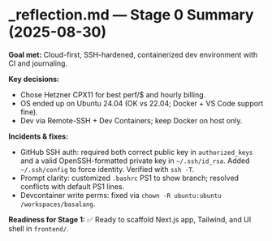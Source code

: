 # _reflection.md — Stage 0 Summary (2025-08-30)

**Goal met:** Cloud-first, SSH-hardened, containerized dev environment with CI and journaling.

**Key decisions:**
- Chose Hetzner CPX11 for best perf/$ and hourly billing.
- OS ended up on Ubuntu 24.04 (OK vs 22.04; Docker + VS Code support fine).
- Dev via Remote-SSH + Dev Containers; keep Docker on host only.

**Incidents & fixes:**
- GitHub SSH auth: required both correct public key in `authorized_keys` and a valid OpenSSH-formatted private key in `~/.ssh/id_rsa`. Added `~/.ssh/config` to force identity. Verified with `ssh -T`.
- Prompt clarity: customized `.bashrc` PS1 to show branch; resolved conflicts with default PS1 lines.
- Devcontainer write perms: fixed via `chown -R ubuntu:ubuntu /workspaces/basalang`.

**Readiness for Stage 1:** ✅ Ready to scaffold Next.js app, Tailwind, and UI shell in `frontend/`.

